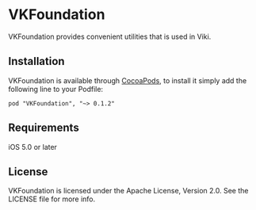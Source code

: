 # VKFoundation

VKFoundation provides convenient utilities that is used in Viki.

## Installation

VKFoundation is available through [CocoaPods](http://cocoapods.org), to install
it simply add the following line to your Podfile:

    pod "VKFoundation", "~> 0.1.2"

## Requirements

iOS 5.0 or later

## License

VKFoundation is licensed under the Apache License, Version 2.0. See the LICENSE file for more info.
